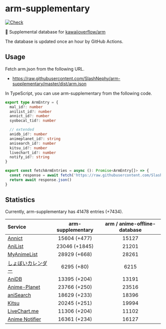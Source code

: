 # arm-supplementary

[![Check](https://github.com/SlashNephy/arm-supplementary/actions/workflows/check-node.yml/badge.svg)](https://github.com/SlashNephy/arm-supplementary/actions/workflows/check-node.yml)

💊 Supplemental database for [kawaiioverflow/arm](https://github.com/kawaiioverflow/arm)

The database is updated once an hour by GitHub Actions.

## Usage

Fetch arm.json from the following URL.

- https://raw.githubusercontent.com/SlashNephy/arm-supplementary/master/dist/arm.json

In TypeScript, you can use arm-supplementary from the following code.

```TypeScript
export type ArmEntry = {
  mal_id?: number
  anilist_id?: number
  annict_id?: number
  syobocal_tid?: number

  // extended
  anidb_id?: number
  animeplanet_id?: string
  anisearch_id?: number
  kitsu_id?: number
  livechart_id?: number
  notify_id?: string
}

export const fetchArmEntries = async (): Promise<ArmEntry[]> => {
  const response = await fetch('https://raw.githubusercontent.com/SlashNephy/arm-supplementary/master/dist/arm.json')
  return await response.json()
}
```

## Statistics

Currently, arm-supplementary has 41478 entries (+7434).

| Service                                     | arm-supplementary | arm / anime-offline-database |
| :------------------------------------------ | :---------------: | :--------------------------: |
| [Annict](https://annict.com)                |   15604 (+477)    |            15127             |
| [AniList](https://anilist.co)               |   23046 (+1845)   |            21201             |
| [MyAnimeList](https://myanimelist.net)      |   28929 (+668)    |            28261             |
| [しょぼいカレンダー](https://cal.syoboi.jp) |    6295 (+80)     |             6215             |
| [AniDB](https://anidb.net)                  |   13395 (+204)    |            13191             |
| [Anime-Planet](https://anime-planet.com)    |   23766 (+250)    |            23516             |
| [aniSearch](https://anisearch.com)          |   18629 (+233)    |            18396             |
| [Kitsu](https://kitsu.io)                   |   20245 (+251)    |            19994             |
| [LiveChart.me](https://livechart.me)        |   11306 (+204)    |            11102             |
| [Anime Notifier](https://notify.moe)        |   16361 (+234)    |            16127             |
